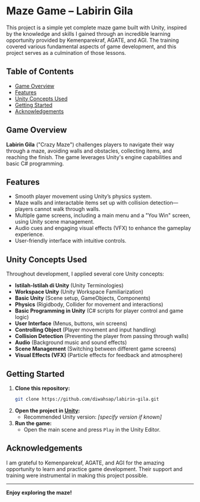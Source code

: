 # Maze Game – Labirin Gila

This project is a simple yet complete maze game built with Unity, inspired by the knowledge and skills I gained through an incredible learning opportunity provided by Kemenparekraf, AGATE, and AGI. The training covered various fundamental aspects of game development, and this project serves as a culmination of those lessons.

## Table of Contents

- [Game Overview](#game-overview)
- [Features](#features)
- [Unity Concepts Used](#unity-concepts-used)
- [Getting Started](#getting-started)
- [Acknowledgements](#acknowledgements)

## Game Overview

**Labirin Gila** ("Crazy Maze") challenges players to navigate their way through a maze, avoiding walls and obstacles, collecting items, and reaching the finish. The game leverages Unity's engine capabilities and basic C# programming.

## Features

- Smooth player movement using Unity’s physics system.
- Maze walls and interactable items set up with collision detection—players cannot walk through walls.
- Multiple game screens, including a main menu and a "You Win" screen, using Unity scene management.
- Audio cues and engaging visual effects (VFX) to enhance the gameplay experience.
- User-friendly interface with intuitive controls.

## Unity Concepts Used

Throughout development, I applied several core Unity concepts:

- **Istilah-Istilah di Unity** (Unity Terminologies)
- **Workspace Unity** (Unity Workspace Familiarization)
- **Basic Unity** (Scene setup, GameObjects, Components)
- **Physics** (Rigidbody, Collider for movement and interactions)
- **Basic Programming in Unity** (C# scripts for player control and game logic)
- **User Interface** (Menus, buttons, win screens)
- **Controlling Object** (Player movement and input handling)
- **Collision Detection** (Preventing the player from passing through walls)
- **Audio** (Background music and sound effects)
- **Scene Management** (Switching between different game screens)
- **Visual Effects (VFX)** (Particle effects for feedback and atmosphere)

## Getting Started

1. **Clone this repository:**
   ```bash
   git clone https://github.com/diwahsap/labirin-gila.git
   ```
2. **Open the project in [Unity](https://unity.com/):**
   - Recommended Unity version: _[specify version if known]_
3. **Run the game:**
   - Open the main scene and press `Play` in the Unity Editor.

## Acknowledgements

I am grateful to Kemenparekraf, AGATE, and AGI for the amazing opportunity to learn and practice game development. Their support and training were instrumental in making this project possible.

---

**Enjoy exploring the maze!**
